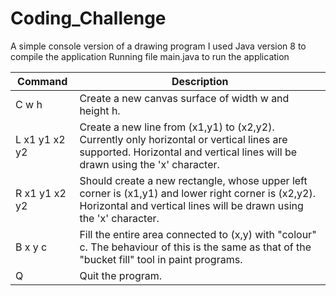 # Coding_Challenge
A simple console version of a drawing program
I used Java version 8 to compile the application
Running file main.java to run the application


|Command             |Description |
|------------------|-------------------------------------------------------------|
|C w h          | Create a new canvas surface of width w and height h.|
|L x1 y1 x2 y2  | Create a new line from (x1,y1) to (x2,y2). Currently only horizontal or vertical lines are supported. Horizontal and vertical lines will be drawn using the 'x' character.|
|R x1 y1 x2 y2  | Should create a new rectangle, whose upper left corner is (x1,y1) and lower right corner is (x2,y2). Horizontal and vertical lines will be drawn using the 'x' character.|
|B x y c        | Fill the entire area connected to (x,y) with "colour" c. The behaviour of this is the same as that of the "bucket fill" tool in paint programs.|
|Q               |Quit the program.|
